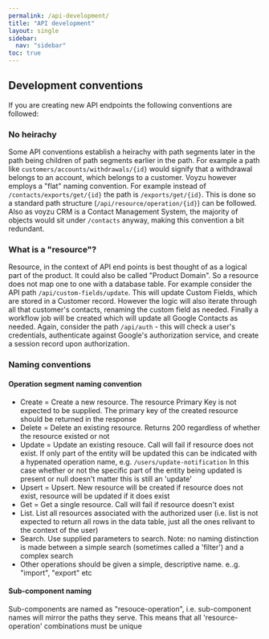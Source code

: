 ```yaml
---
permalink: /api-development/
title: "API development"
layout: single
sidebar:
  nav: "sidebar"
toc: true
---
```

## Development conventions

If you are creating new API endpoints the following conventions are followed:

### No heirachy

Some API conventions establish a heirachy with path segments later in the path being children of path segments earlier in the path.  For example a path like `customers/accounts/withdrawals/{id}` would signify that a withdrawal belongs to an account, which belongs to a customer.  Voyzu however employs a "flat" naming convention.  For example instead of `/contacts/exports/get/{id}` the path is `/exports/get/{id}`.  This is done so a standard path structure (`/api/resource/operation/{id}`) can be followed.  Also as voyzu CRM is a Contact Management System, the majority of objects would sit under `/contacts` anyway, making this convention a bit redundant.

### What is a "resource"?

Resource, in the context of API end points is best thought of as a logical part of the product.  It could also be called "Product Domain".  So a resource does not map one to one with a database table.  For example consider the API path `/api/custom-fields/update`.  This will update Custom Fields, which are stored in a Customer record.  However the logic will also iterate through all that customer's contacts, renaming the custom field as needed.  Finally a workflow job will be created which will update all Google Contacts as needed.  Again, consider the path `/api/auth` - this will check a user's credentials, authenticate against Google's authorization service, and create a session record upon authorization.  

### Naming conventions

#### Operation segment naming convention
- Create = Create a new resource.  The resource Primary Key is not expected to be supplied.  The primary key of the created resource should be returned in the response
- Delete = Delete an existing resource.  Returns 200 regardless of whether the resource existed or not
- Update = Update an existing resouce. Call will fail if resource does not exist.  If only part of the entity will be updated this can be indicated with a hypenated operation name, e.g. `/users/update-notification`  In this case whether or not the specific part of the entity being updated is present or null doesn't matter this is still an 'update'
- Upsert = Upsert. New resource will be created if resource does not exist, resource will be updated if it does exist
- Get = Get a single resource.  Call will fail if resource doesn't exist
- List.  List all resources associated with the authorized user (i.e. list is not expected to return all rows in the data table, just all the ones relivant to the context of the user)
- Search.  Use supplied parameters to search.  Note: no naming distinction is made between a simple search (sometimes called a 'filter') and a complex search
- Other operations should be given a simple, descriptive name.  e..g. "import", "export" etc

#### Sub-component naming

Sub-components are named as "resouce-operation", i.e. sub-component names will mirror the paths they serve.  This means that all 'resource-operation' combinations must be unique

